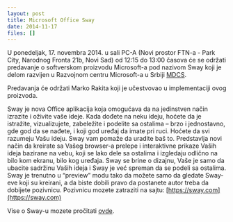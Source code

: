 ```yaml
---
layout: post
title: Microsoft Office Sway
date: 2014-11-17
files: []
---
```


U ponedeljak, 17. novembra 2014. u sali PC-A (Novi prostor FTN-a - Park City, Narodnog Fronta 21b, Novi Sad) od 12:15 do 13:00 časova će se održati predavanje o softverskom proizvodu Microsoft-a pod nazivom Sway koji je delom razvijen u Razvojnom centru Microsoft-a u Srbiji [MDCS](http://www.microsoft.com/serbia/mdcs/). 

Predavanja će održati Marko Rakita koji je učestvovao u implementaciji ovog proizvoda. 

Sway je nova Office aplikacija koja omogućava da na jedinstven način izrazite i oživite vaše ideje. Kada dođete na neku ideju, hoćete da je istražite, vizualizujete, zabeležite i podelite sa ostalima – brzo i jednostavno, gde god da se nađete, i koji god uređaj da imate pri ruci. Hoćete da svi razumeju Vašu ideju. Sway vam pomaže da uradite baš to. Predstavlja novi način da kreirate sa Vašeg browser-a prelepe i interaktivne prikaze Vaših ideja bazirane na vebu, koji se lako dele sa ostalima i izgledaju odlično na bilo kom ekranu, bilo kog uređaja. Sway se brine o dizajnu, Vaše je samo da ubacite sadržinu Vaših ideja i Sway je već spreman da se podeli sa ostalima. Sway je trenutno u “preview” modu tako da možete samo da gledate Sway-eve koji su kreirani, a da biste dobili pravo da postanete autor treba da dobijete pozivnicu. Pozivnicu mozete zatraziti na sajtu: [https://sway.com](https://sway.com)

Vise o Sway-u mozete pročitati [ovde](http://blogs.office.com/2014/10/01/announcing-office-sway-reimagine-ideas-come-life/).
